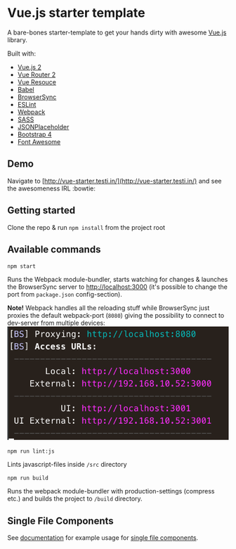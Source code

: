 # Vue.js starter template

A bare-bones starter-template to get your hands dirty with awesome [Vue.js](https://github.com/vuejs/vue) library.

Built with:
* [Vue.js 2](https://github.com/vuejs/vue)
* [Vue Router 2](https://github.com/vuejs/vue-router)
* [Vue Resouce](https://github.com/vuejs/vue-resource)
* [Babel](https://babeljs.io/)
* [BrowserSync](https://www.browsersync.io/)
* [ESLint](http://eslint.org/)
* [Webpack](https://webpack.github.io/)
* [SASS](http://sass-lang.com/)
* [JSONPlaceholder](http://jsonplaceholder.typicode.com/)
* [Bootstrap 4](https://v4-alpha.getbootstrap.com/)
* [Font Awesome](http://fontawesome.io/)

## Demo
Navigate to [http://vue-starter.testi.in/](http://vue-starter.testi.in/) and see the awesomeness IRL :bowtie:

## Getting started

Clone the repo & run `npm install` from the project root

## Available commands

```shell
npm start
```

Runs the Webpack module-bundler, starts watching for changes & launches the BrowserSync server to [http://localhost:3000](http://localhost:3000) (it's possible to change the port from `package.json` config-section).

**Note!** Webpack handles all the reloading stuff while BrowserSync just proxies the default webpack-port (`8080`) giving the possibility to connect to dev-server from multiple devices: 
![BrowserSync](.github/browsersync.png)


```shell
npm run lint:js
```

Lints javascript-files inside `/src` directory

```shell
npm run build
```

Runs the webpack module-bundler with production-settings (compress etc.) and builds the project to `/build` directory.

## Single File Components
See [documentation](docs/single-file-components.md) for example usage for [single file components](https://vuejs.org/v2/guide/single-file-components.html).
